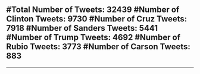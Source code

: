 #Total Number of Tweets: 32439 
#Number of Clinton Tweets: 9730
#Number of Cruz Tweets: 7918
#Number of Sanders Tweets: 5441
#Number of Trump Tweets: 4692
#Number of Rubio Tweets: 3773
#Number of Carson Tweets: 883
---
---

